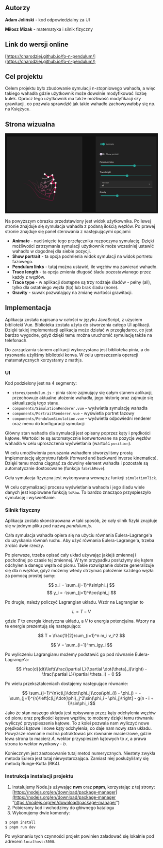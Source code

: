 ## Autorzy

**Adam Jeliński** - kod odpowiedzialny za UI

**Miłosz Mizak** - matematyka i silnik fizyczny

## Link do wersji online

[https://charodziej.github.io/fo-n-pendulum/](https://charodziej.github.io/fo-n-pendulum/)

## Cel projektu

Celem projektu było zbudowanie symulacji n-stopniowego wahadła, a więc takiego wahadła gdzie użytkownik może dowolnie modyfikować liczbę kulek. Oprócz tego użytkownik ma także możliwość modyfikacji siły grawitacji, co pozwala sprawdzić jak takie wahadło zachowywałoby się np. na Księżycu.

## Strona wizualna

![widok aplikacji](image.png)

Na powyższym obrazku przedstawiony jest widok użytkownika. Po lewej stronie znajduje się symulacja wahadła z podaną ilością węzłów. Po prawej stronie znajduje się panel sterowania z następującymi opcjami:
- **Animate** - naciśnięcie tego przełącznika rozpoczyna symulację. Dzięki możliwości zatrzymania symulacji użytkownik może wcześniej ustawić wahadło w dogodnej dla siebie pozycji.
- **Show portrait** - ta opcja podmienia widok symulacji na widok portretu fazowego.
- **Pendulum links** - tutaj można ustawić, ile węzłów ma zawierać wahadło.
- **Trace length** - ta opcja zmienia długość śladu pozostawianego przez każdy z węzłów.
- **Trace type** - w aplikacji dostępne są trzy rodzaje śladów - pełny (all), tylko dla ostatniego węzła (tip) lub brak śladu (none).
- **Gravity** - suwak pozwalający na zmianę wartości grawitacji.

## Implementacja

Aplikacja została napisana w całości w języku JavaScript, z użyciem biblioteki Vue. Biblioteka została użyta do stworzenia całego UI aplikacji. Dzięki takiej implementacji aplikacja może działać w przeglądarce, co jest bardzo wygodne, gdyż dzięki temu można uruchomić symulację także na telefonach.

Do zarządzania stanem aplikacji wykorzystana jest biblioteka pinia, a do rysowania użyliśmy biblioteki konva. W celu uproszczenia operacji matematycznych korzystamy z mathjs.

### UI

Kod podzielony jest na 4 segmenty:

- `stores/pendulum.js` - pinia store zajmujący się całym stanem aplikacji, przechowuje aktualne ułożenie wahadła, jego historię oraz zajmuje się aktualizacją tego stanu.
- `components/SimulationRenderer.vue` - wyświetla symulację wahadła
- `components/PortraitRenderer.vue` - wyświetla portret fazowy
- `components/PendulumSimulation.vue` - wyświetla odpowiedni renderer oraz menu do konfiguracji symulacji

Główny stan wahadła dla symulacji jest opisany poprzez kąty i prędkości kątowe. Wartości te są automatycznie konwertowane na pozycje węzłów wahadła w celu uproszczenia wyświetlania (wartość `position`). 

W celu umożliwienia poruszania wahadłem stworzyliśmy prostą implementację algorytmu fabrik (forward and backward inverse kinematics). Dzięki temu można ciągnąć za dowolny element wahadła i pozostałe są automatycznie dostosowane (funkcja `fabrikMove`).

Cała symulacja fizyczna jest wykonywana wewnątrz funkcji `simulationTick`.

W celu optymalizacji procesu wyświetlania wahadła i jego śladu wiele danych jest kopiowane funkcją `toRaw`. To bardzo znacząco przyspieszyło symulację i wyświetlanie.

### Silnik fizyczny

Aplikacja została skonstruowana w taki sposób, że cały silnik fizyki znajduje się w jednym pliku pod nazwą *pendulum.js*. 

Cała symulacja wahadła opiera się na użyciu równania Eulera-Lagrange'a do uzyskania równań ruchu. Aby użyć równania Eulera-Lagrange'a, trzeba zrobić dwie rzeczy.

Po pierwsze, trzeba opisać cały układ używając jakiejś zmiennej i pochodnej po czasie tej zmiennej. W tym przypadku posłużymy się kątem odchylenia danego węzła od pionu. Takie rozwiązanie dobrze generalizuje się dla n węzłów, gdyż możemy wtedy otrzymać położenie każdego węzła za pomocą prostej sumy:

$$
x_i = \sum_{j=1}^i\sin\phi_j
$$
$$
y_i = -\sum_{j=1}^i\cos\phi_j
$$

Po drugie, należy policzyć Lagrangian układu. Wzór na Lagrangian to

$$
L = T - V
$$

gdzie $T$ to energia kinetyczna układu, a $V$ to energia potencjalna. Wzory na te energie prezentują się następująco:

$$
T = \frac{1}{2}\sum_{i=1}^n m_i v_i^2
$$

$$
 V = \sum_{i=1}^nm_igy_i
$$

Po wyliczeniu Lagrangianu możemy podstawić go pod równanie Eulera-Lagrange'a:

$$
\frac{d}{dt}\left(\frac{\partial L}{\partial \dot{\theta}_i}\right) - \frac{\partial L}{\partial \theta_i} = 0
$$

Po wielu przekształceniach dostajemy następujące równanie:

$$
\sum_{j=1}^{n}c(i,j)\ddot{\phi_j}\cos(\phi_{i} - \phi_j) = -\sum_{j=1}^{n}\left[c(i,j)\dot{\phi}_j^2\sin(\phi_i - \phi_j)\right] - g(n - i + 1)\sin\phi_i
$$

Jako że stan naszego układu jest opisywany przez kąty odchylenia węzłów od pionu oraz prędkości kątowe węzłów, to możemy dzięki temu równaniu wyliczyć przyspieszenia kątowe. To z kolei pozwala nam wyliczyć nowe prędkości kątowe i nowe kąty odchylenia, co daje nam nowy stan układu. Powyższe równanie można potraktować jak równanie macierzowe, gdzie lewa strona to macierz $A$, wektor przyspieszeń kątowych to $x$, a prawa strona to wektor wynikowy - $b$.

Koniecznym jest zastosowanie tutaj metod numerycznych. Niestety zwykła metoda Eulera jest tutaj niewystarczająca. Zamiast niej posłużyliśmy się metodą Runge-Kutta (RK4). 

### Instrukcja instalacji projektu

1. Instalujemy Node.js używając **nvm** oraz **pnpm**, korzystając z tej strony: [https://nodejs.org/en/download/package-manager](https://nodejs.org/en/download/package-manager "https://nodejs.org/en/download/package-manager")
2. Pobieramy kod i wchodzimy do głównego katalogu
3. Wykonujemy dwie komendy:

```
$ pnpm install
$ pnpm run dev
```

Po wykonaniu tych czynności projekt powinien załadować się lokalnie pod adresem `localhost:3000`.
